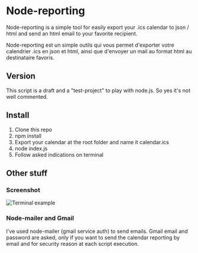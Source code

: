 # Node-reporting

Node-reporting is a simple tool for easily export your .ics calendar to json / html and send an html email to your favorite recipient.

Node-reporting est un simple outils qui vous permet d'exporter votre calendrier .ics en json et html, ainsi que d'envoyer un mail au format html au destinataire favoris.

## Version

This script is a draft and a "test-project" to play with node.js.
So yes it's not well commented.

## Install

1. Clone this repo
2. npm install
3. Export your calendar at the root folder and name it calendar.ics
3. node index.js
4. Follow asked indications on terminal

## Other stuff

### Screenshot

![Terminal example](https://photos-5.dropbox.com/t/2/AAAOZG-V9cJNgU0EJ9PlMf93VIOV0HTvYpcM7q05u5jFgw/12/61184514/jpeg/1024x768/3/1431576000/0/2/node-report.jpg/CIK0lh0gASACIAMgBCAFKAE/u_CG1u12ReFTcezMVyDZYAaZnUQWd6oGbinv4W0uYPc "Node-reporting in use")

### Node-mailer and Gmail

I've used node-mailer (gmail service auth) to send emails.
Gmail email and password are asked, only if you want to send the calendar reporting by email and for security reason at each script execution.

